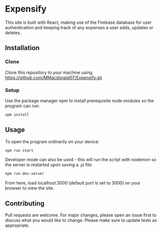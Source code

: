 # Expensify

This site is built with React, making use of the Firebase database for user authentication and keeping track of any expenses a user adds, updates or deletes.

## Installation

### Clone

Clone this repository to your machine using https://github.com/MMacdonald07/Expensify.git

### Setup

Use the package manager npm to install prerequisite node modules so the program can run:

```bash
npm install
```

## Usage

To open the program ordinarily on your device:

```bash
npm run start
```

Developer mode can also be used - this will run the script with nodemon so the server is restarted upon saving a .js file:

```bash
npm run dev-server
```

From here, load localhost:3000 \(default port is set to 3000\) on your browser to view the site.

## Contributing

Pull requests are welcome. For major changes, please open an issue first to discuss what you would like to change.
Please make sure to update tests as appropriate.
